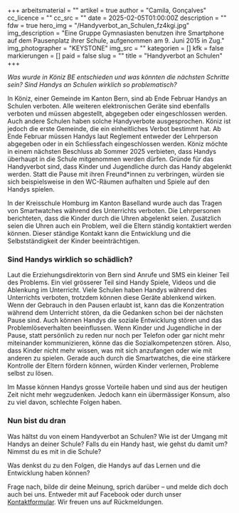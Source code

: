 +++
arbeitsmaterial = ""
artikel = true
author = "Camila, Gonçalves"
cc_licence = ""
cc_src = ""
date = 2025-02-05T01:00:00Z
description = ""
fdw = true
hero_img = "/Handyverbot_an_Schulen_fz4kgi.jpg"
img_description = "Eine Gruppe Gymnasiasten benutzen ihre Smartphone auf dem Pausenplatz ihrer Schule, aufgenommen am 9. Juni 2015 in Zug."
img_photographer = "KEYSTONE"
img_src = ""
kategorien = []
kfk = false
markierungen = []
paid = false
slug = ""
title = "Handyverbot an Schulen"
+++

_Was wurde in Köniz BE entschieden und was könnten die nächsten Schritte sein? Sind Handys an Schulen wirklich so problematisch?_

In Köniz, einer Gemeinde im Kanton Bern, sind ab Ende Februar Handys an Schulen verboten. Alle weiteren elektronischen Geräte sind ebenfalls verboten und müssen abgestellt, abgegeben oder eingeschlossen werden. Auch andere Schulen haben solche Handyverbote ausgesprochen. Köniz ist jedoch die erste Gemeinde, die ein einheitliches Verbot bestimmt hat. Ab Ende Februar müssen Handys laut Reglement entweder der Lehrperson abgegeben oder in ein Schliessfach eingeschlossen werden. Köniz möchte in einem nächsten Beschluss ab Sommer 2025 verbieten, dass Handys überhaupt in die Schule mitgenommen werden dürfen. Gründe für das Handyverbot sind, dass Kinder und Jugendliche durch das Handy abgelenkt werden. Statt die Pause mit ihren Freund*innen zu verbringen, würden sie sich beispielsweise in den WC-Räumen aufhalten und Spiele auf den Handys spielen. 

In der Kreisschule Homburg im Kanton Baselland wurde auch das Tragen von Smartwatches während des Unterrichts verboten. Die Lehrpersonen berichteten, dass die Kinder durch die Uhren abgelenkt seien. Zusätzlich seien die Uhren auch ein Problem, weil die Eltern ständig kontaktiert werden können. Dieser ständige Kontakt kann die Entwicklung und die Selbstständigkeit der Kinder beeinträchtigen. 

### Sind Handys wirklich so schädlich?

Laut die Erziehungsdirektorin von Bern sind Anrufe und SMS ein kleiner Teil des Problems. Ein viel grösserer Teil sind Handy Spiele, Videos und die Ablenkung im Unterricht. Viele Schulen haben Handys während des Unterrichts verboten, trotzdem können diese Geräte ablenkend wirken. Wenn der Gebrauch in den Pausen erlaubt ist, kann das die Konzentration während dem Unterricht stören, da die Gedanken schon bei der nächsten Pause sind. Auch können Handys die soziale Entwicklung stören und das Problemlöseverhalten beeinflussen. Wenn Kinder und Jugendliche in der Pause, statt persönlich zu reden nur noch per Telefon oder gar nicht mehr miteinander kommunizieren, könne das die Sozialkompetenzen stören. Also, dass Kinder nicht mehr wissen, was mit sich anzufangen oder wie mit anderen zu spielen. Gerade auch durch die Smartwatches, die eine stärkere Kontrolle der Eltern fördern können, würden Kinder verlernen, Probleme selbst zu lösen.

Im Masse können Handys grosse Vorteile haben und sind aus der heutigen Zeit nicht mehr wegzudenken. Jedoch kann ein übermässiger Konsum, also zu viel davon, schlechte Folgen haben. 

### Nun bist du dran

Was hältst du von einem Handyverbot an Schulen? Wie ist der Umgang mit Handys an deiner Schule?
Falls du ein Handy hast, wie gehst du damit um? Nimmst du es mit in die Schule?

Was denkst du zu den Folgen, die Handys auf das Lernen und die Entwicklung haben können?

Frage nach, bilde dir deine Meinung, sprich darüber – und melde dich doch auch bei uns. Entweder mit auf Facebook oder durch unser [Kontaktformular](https://www.chinderzytig.ch/kontakt/). Wir freuen uns auf Rückmeldungen.